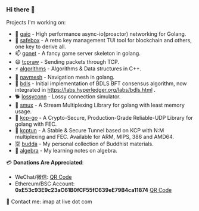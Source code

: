 ### Hi there 👋

Projects I'm working on:

- 🔭 [gaio](https://github.com/xtaci/gaio) - High performance async-io(proactor) networking for Golang.
- 🌱 [safebox](https://github.com/xtaci/safebox) - A retro key management TUI tool for blockchain and others, one key to derive all.
- 📫 [gonet](https://github.com/xtaci/gonet) - A fancy game server skeleton in golang.
- 😄 [tcpraw](https://github.com/xtaci/tcpraw) - Sending packets through TCP.
- ⚡ [algorithms](https://github.com/xtaci/algorithms) - Algorithms & Data structures in C++.
- 🤖 [navmesh](https://github.com/xtaci/navmesh) - Navigation mesh in golang.
- 🍇 [bdls](https://github.com/xtaci/bdls) - Initial implementation of BDLS BFT consensus algorithm, now integrated in https://labs.hyperledger.org/labs/bdls.html .
- 🐕 [lossyconn](https://github.com/xtaci/lossyconn) - Lossy connection simulator.
- 💬 [smux](https://github.com/xtaci/smux) - A Stream Multiplexing Library for golang with least memory usage.
- 👯 [kcp-go](https://github.com/xtaci/kcp-go) - A Crypto-Secure, Production-Grade Reliable-UDP Library for golang with FEC.
- 🤔 [kcptun](https://github.com/xtaci/kcptun) - A Stable & Secure Tunnel based on KCP with N:M multiplexing and FEC. Available for ARM, MIPS, 386 and AMD64.
- 🈳️ [budda](https://github.com/xtaci/buddha) - My personal collection of Buddhist materials.
- 📐 [algebra](https://github.com/xtaci/algebra) - My learning notes on algebra.


💳 **Donations Are Appreciated**:

* WeChat/微信: [QR Code](https://user-images.githubusercontent.com/2346725/117953725-e2dbb980-b348-11eb-8b08-adea0f2fcfc0.jpg)
* Ethereum/BSC Account: **0xE53c93E9c23aC61B0fCF55fC639eE79B4ca11874**  [QR Code](https://raw.githubusercontent.com/xtaci/xtaci/main/QR.png)


📧 Contact me: imap at live dot com
